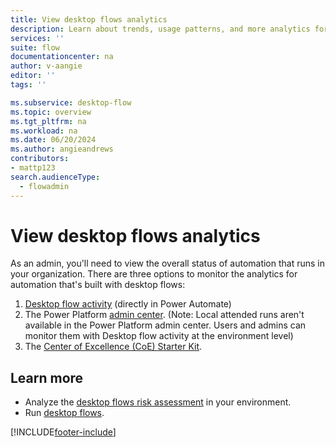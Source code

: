 ```yaml
---
title: View desktop flows analytics
description: Learn about trends, usage patterns, and more analytics for desktop flows.
services: ''
suite: flow
documentationcenter: na
author: v-aangie
editor: ''
tags: ''

ms.subservice: desktop-flow
ms.topic: overview
ms.tgt_pltfrm: na
ms.workload: na
ms.date: 06/20/2024
ms.author: angieandrews
contributors:
- mattp123
search.audienceType: 
  - flowadmin
---
```


# View desktop flows analytics

As an admin, you'll need to view the overall status of automation that runs in your organization. There are three options to monitor the analytics for automation that's built with desktop flows:

1. [Desktop flow activity](desktop-flow-activity.md) (directly in Power Automate)  
1. The Power Platform [admin center](https://aka.ms/ppac). (Note: Local attended runs aren't available in the Power Platform admin center. Users and admins can monitor them with Desktop flow activity at the environment level)
1. The [Center of Excellence (CoE) Starter Kit](/power-platform/guidance/coe/setup).


## Learn more

- Analyze the [desktop flows risk assessment](/power-platform/guidance/coe/power-bi-govern#desktop-flows-risk-assessment) in your environment.
- Run [desktop flows](run-desktop-flow.md).


[!INCLUDE[footer-include](../includes/footer-banner.md)]

